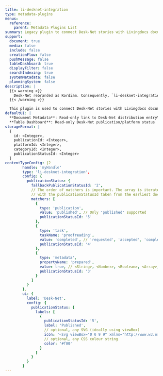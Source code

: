 ```yaml
---
title: li-desknet-integration
type: metadata-plugins
menus:
  reference:
    parent: Metadata Plugins List
summary: Legacy plugin to connect Desk-Net stories with Livingdocs documents using a publication platform.
support:
  document: true
  media: false
  include: false
  creationFlow: false
  pushMessage: false
  tableDashboard: true
  displayFilter: false
  searchIndexing: true
  systemMetadata: false
  planningSystem: false
description: |
  {{< warning >}}
    Desk-Net rebranded as Kordiam. Consequently, `li-desknet-integration` has been deprecated as of {{< release "release-2024-11" >}} and will be removed in {{< release "release-2025-05" >}}. Please use [`li-kordiam-integration`]({{< ref "/reference/document/metadata/plugins/li-kordiam-integration" >}}) instead. For more details, refer to our [Desk-Net to Kordiam migration guide]({{< ref "/guides/integrations/desknet-to-kordiam-migration" >}}).
  {{< /warning >}}

  This plugin is used to connect Desk-Net stories with Livingdocs documents. There are numerous options available to synchronise data between the two platforms. Further details can be found in the [Desk-Net Platform Integration Guide]({{< ref "/guides/integrations/desknet-legacy" >}}).
defaultUI: |
  **Document Metadata**: Read-only link to Desk-Net distribution entry\
  **Table Dashboard**: Read-only Desk-Net publication/platform status
storageFormat: |
  {
    id: <Integer>,
    publicationId: <Integer>,
    platformId: <Integer>,
    categoryId: <Integer>,
    publicationStatusId: <Integer>
  }
contentTypeConfig: |2
        handle: 'myHandle'
        type: 'li-desknet-integration',
        config: {
          publicationStatus: {
            fallbackPublicationStatusId: '2',
            // The order of matchers is important. The array is iterated through from first to last,
            // with the publicationStatusId taken from the earliest document state match.
            matchers: [
              {
                type: 'publication',
                value: 'published', // Only 'published' supported
                publicationStatusId: '5'
              },
              {
                type: 'task',
                taskName: 'proofreading',
                value: 'completed', // 'requested', 'accepted', 'completed'
                publicationStatusId: '4'
              },
              {
                type: 'metadata',
                propertyName: 'prepared',
                value: true, // <String>, <Number>, <Boolean>, <Array>, <Object>
                publicationStatusId: '3'
              }
            ]
          }
        },
        ui: {
          label: 'Desk-Net',
          config: {
            publicationStatus: {
              labels: [
                {
                  publicationStatusId: '5',
                  label: 'Published',
                  // optional, any SVG (ideally using viewBox)
                  icon: '<svg viewBox="0 0 9 9" xmlns="http://www.w3.org/2000/svg"><path d="M0 0h9v9H0z"/></svg>',
                  // optional, any CSS colour string
                  color: '#f00'
                }
              ]
            }
          }
        }
---
```

